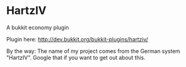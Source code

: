 HartzIV
=======

A bukkit economy plugin


Plugin here:
http://dev.bukkit.org/bukkit-plugins/hartziv/




By the way:
The name of my project comes from the German system "HartzIV". Google that if you want to get out about this.
